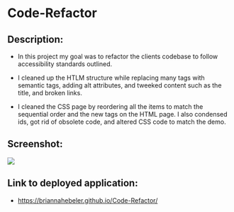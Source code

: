 # Code-Refactor

## Description: ##

* In this project my goal was to refactor the clients codebase to follow accessibility standards outlined. 

* I cleaned up the HTLM structure while replacing many tags with semantic tags, adding alt attributes, and tweeked content such as the title, and broken links. 

* I cleaned the CSS page by reordering all the items to match the sequential order and the new tags on the HTML page. I also condensed ids, got rid of obsolete code, and altered CSS code to match the demo.

## Screenshot: ##
![](assets/images/screencapture.png)

## Link to deployed application: ##
* https://briannahebeler.github.io/Code-Refactor/
